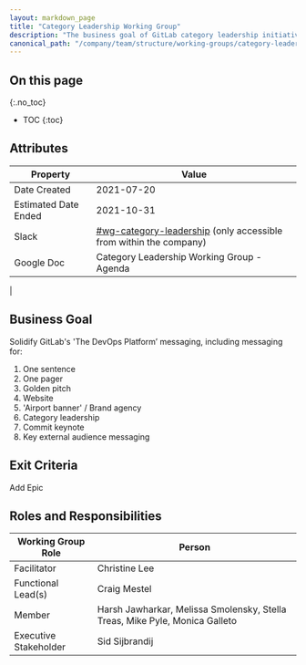 ```yaml
---
layout: markdown_page
title: "Category Leadership Working Group"
description: "The business goal of GitLab category leadership initiative is to solidify GitLab's 'The DevOps Platform’ messaging"
canonical_path: "/company/team/structure/working-groups/category-leadership/"
---
```


## On this page
{:.no_toc}

- TOC
{:toc}

## Attributes

| Property     | Value |
|--------------|-------|
| Date Created | 2021-07-20 |
| Estimated Date Ended   | 2021-10-31 |
| Slack        | [#wg-category-leadership](https://app.slack.com/client/T02592416/C028G84V26S/thread/D012QPR06GP-1615593523.027100) (only accessible from within the company) |
| Google Doc   | Category Leadership Working Group - Agenda 
 |


## Business Goal

Solidify GitLab's 'The DevOps Platform’ messaging, including messaging for:
1.  One sentence
1.  One pager
1.  Golden pitch
1.  Website
1.  'Airport banner' / Brand agency
1.  Category leadership
1.  Commit keynote
1.  Key external audience messaging

## Exit Criteria

Add Epic


## Roles and Responsibilities

| Working Group Role    | Person                | 
|-----------------------|-----------------------|
| Facilitator           | Christine Lee         | 
| Functional Lead(s)    | Craig Mestel |
| Member                | Harsh Jawharkar, Melissa Smolensky, Stella Treas, Mike Pyle, Monica Galleto | 
| Executive Stakeholder | Sid Sijbrandij |

